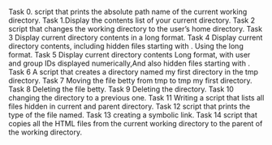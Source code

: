 Task 0. script that prints the absolute path name of the current working directory.
Task 1.Display the contents list of your current directory.
Task 2 script that changes the working directory to the user’s home directory.
Task 3 Display current directory contents in a long format.
Task 4 Display current directory contents, including hidden files starting with . Using the long format.
Task 5 Display current directory contents Long format, with user and group IDs displayed numerically,And also hidden files starting with .
Task 6 A script that creates a directory named my first directory in the tmp directory.
Task 7 Moving the file betty from tmp to tmp my first directory.
Task 8 Deleting the file betty.
Task 9 Deleting the directory.
Task 10 changing the directory to a previous one.
Task 11 Writing a script that lists all files hidden in current and parent directory.
Task 12 script that prints the type of the file named.
Task 13 creating a symbolic link.
Task 14 script that copies all the HTML files from the current working directory to the parent of the working directory.

